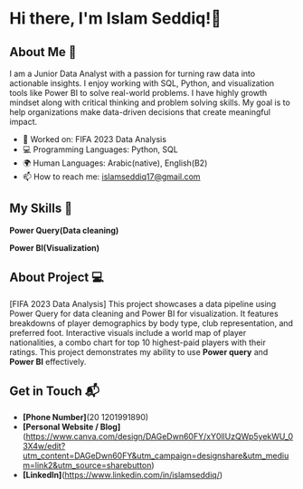 # Hi there, I'm Islam Seddiq!👋

## About Me 🚀

I am a Junior Data Analyst with a passion for turning raw data into actionable insights. I enjoy working with SQL, Python, and visualization tools like Power BI to solve real-world problems. I have highly growth mindset along with critical thinking and problem solving skills. My goal is to help organizations make data-driven decisions that create meaningful impact.

- 🔭 Worked on: FIFA 2023 Data Analysis 
- 💻 Programming Languages: Python, SQL
- 🌍 Human Languages: Arabic(native), English(B2)
- 📫 How to reach me: islamseddiq17@gmail.com

## My Skills 🧠

**Power Query(Data cleaning)**

**Power BI(Visualization)**

## About Project 💻

[FIFA 2023 Data Analysis] This project showcases a data pipeline using Power Query for data cleaning and Power BI for visualization. It features breakdowns of player demographics by body type, club representation, and preferred foot. Interactive visuals include a world map of player nationalities, a combo chart for top 10 highest-paid players with their ratings. This project demonstrates my ability to use **Power query** and **Power BI** effectively.


## Get in Touch 📬
- **[Phone Number]**(20 1201991890)
- **[Personal Website / Blog]**(https://www.canva.com/design/DAGeDwn60FY/xY0llUzQWp5yekWU_03X4w/edit?utm_content=DAGeDwn60FY&utm_campaign=designshare&utm_medium=link2&utm_source=sharebutton)
- **[LinkedIn]**(https://www.linkedin.com/in/islamseddiq/)
